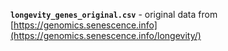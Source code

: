 **<code>longevity_genes_original.csv</code>** - original data from [https://genomics.senescence.info](https://genomics.senescence.info/longevity/)
